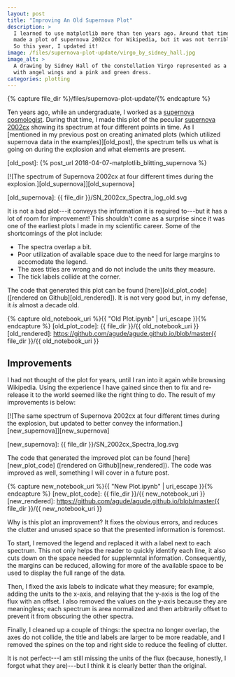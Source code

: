 ```yaml
---
layout: post
title: "Improving An Old Supernova Plot"
description: >
  I learned to use matplotlib more than ten years ago. Around that time, I
  made a plot of supernova 2002cx for Wikipedia, but it was not terrible good.
  So this year, I updated it!
image: /files/supernova-plot-update/virgo_by_sidney_hall.jpg
image_alt: >
  A drawing by Sidney Hall of the constellation Virgo represented as a Woman
  with angel wings and a pink and green dress.
categories: plotting
---
```


{% capture file_dir %}/files/supernova-plot-update/{% endcapture %}

Ten years ago, while an undergraduate, I worked as a [supernova cosmologist][sn_cosmo].
During that time, I made this plot of the peculiar [supernova 2002cx][2002cx] showing its
spectrum at four different points in time. As I [mentioned in my previous post on creating
animated plots (which utilized supernova data in the examples)][old_post], the spectrum
tells us what is going on during the explosion and what elements are present.

[sn_cosmo]: https://en.wikipedia.org/wiki/Supernova_Cosmology_Project
[2002cx]: https://en.wikipedia.org/wiki/SN_2002cx
[old_post]: {% post_url 2018-04-07-matplotlib_blitting_supernova %}

[![The spectrum of Supernova 2002cx at four different times during the
explosion.][old_supernova]][old_supernova]

[old_supernova]: {{ file_dir }}/SN_2002cx_Spectra_log_old.svg

It is not a bad plot---it conveys the information it is required to---but it has
a lot of room for improvement! This shouldn't come as a surprise since it was one of the
earliest plots I made in my scientific career. Some of the shortcomings of the plot include:
- The spectra overlap a bit.
- Poor utilization of available space due to the need for large margins to accomodate the legend.
- The axes titles are wrong and do not include the units they measure.
- The tick labels collide at the corner.

The code that generated this plot can be found [here][old_plot_code]
([rendered on Github][old_rendered]). It is not very good but, in my defense,
it *is* almost a decade old.

{% capture old_notebook_uri %}{{ "Old Plot.ipynb" | uri_escape }}{% endcapture %}
[old_plot_code]: {{ file_dir }}/{{ old_notebook_uri }}
[old_rendered]: https://github.com/agude/agude.github.io/blob/master{{ file_dir }}/{{ old_notebook_uri }}

## Improvements

I had not thought of the plot for years, until I ran into it again while
browsing Wikipedia. Using the experience I have gained since then to fix 
and re-release it to the world seemed like the right thing to do. The
result of my improvements is below:

[![The same spectrum of Supernova 2002cx at four different times during the
explosion, but updated to better convey the information.][new_supernova]][new_supernova]

[new_supernova]: {{ file_dir }}/SN_2002cx_Spectra_log.svg

The code that generated the improved plot can be found [here][new_plot_code]
([rendered on Github][new_rendered]). The code was improved as well, something
I will cover in a future post.

{% capture new_notebook_uri %}{{ "New Plot.ipynb" | uri_escape }}{% endcapture %}
[new_plot_code]: {{ file_dir }}/{{ new_notebook_uri }}
[new_rendered]: https://github.com/agude/agude.github.io/blob/master{{ file_dir }}/{{ new_notebook_uri }}

Why is this plot an improvement? It fixes the obvious errors, and reduces the
clutter and unused space so that the presented information is foremost.

To start, I removed the legend and replaced it with a label next to each spectrum.
This not only helps the reader to quickly identify each line, it also cuts down on the
space needed for supplemntal information. Consequently, the margins can be reduced, allowing
for more of the available space to be used to display the full range of the data.

Then, I fixed the axis labels to indicate what they measure; for example,
adding the units to the x-axis, and relaying that the y-axis is the log of the flux with an offset.
I also removed the values on the y-axis because they are meaningless; each spectrum is area
normalized and then arbitrarily offset to prevent it from obscuring the other spectra.

Finally, I cleaned up a couple of things: the spectra no longer overlap, the
axes do not collide, the title and labels are larger to be more readable, and
I removed the spines on the top and right side to reduce the feeling of
clutter.

It is not perfect---I am still missing the units of the flux (because,
honestly, I forgot what they are)---but I think it is clearly better than the original.
